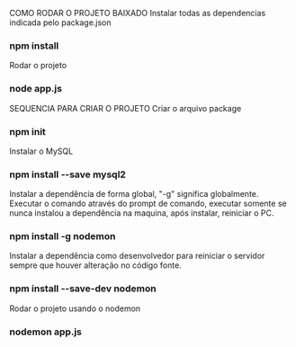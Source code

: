 COMO RODAR O PROJETO BAIXADO
Instalar todas as dependencias indicada pelo package.json
### npm install

Rodar o projeto
### node app.js


SEQUENCIA PARA CRIAR O PROJETO
Criar o arquivo package
### npm init

Instalar o MySQL
### npm install --save mysql2

Instalar a dependência de forma global, "-g" significa globalmente. Executar o comando através do prompt de comando, executar somente se nunca instalou a dependência na maquina, após instalar, reiniciar o PC.
### npm install -g nodemon

Instalar a dependência como desenvolvedor para reiniciar o servidor sempre que houver alteração no código fonte.
### npm install --save-dev nodemon

Rodar o projeto usando o nodemon
### nodemon app.js